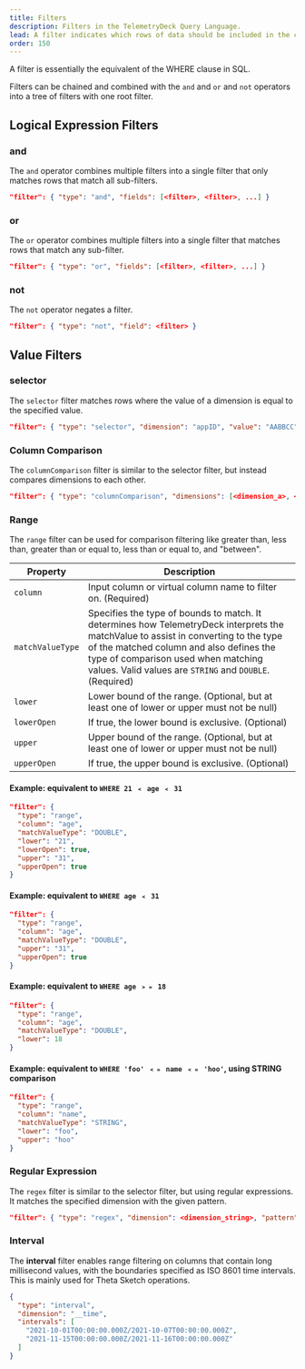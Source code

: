```yaml
---
title: Filters
description: Filters in the TelemetryDeck Query Language.
lead: A filter indicates which rows of data should be included in the computation for a query.
order: 150
---
```


A filter is essentially the equivalent of the WHERE clause in SQL.

Filters can be chained and combined with the `and` and `or` and `not` operators into a tree of filters with one root filter.

## Logical Expression Filters

### and

The `and` operator combines multiple filters into a single filter that only matches rows that match all sub-filters.

```json
"filter": { "type": "and", "fields": [<filter>, <filter>, ...] }
```

### or

The `or` operator combines multiple filters into a single filter that matches rows that match any sub-filter.

```json
"filter": { "type": "or", "fields": [<filter>, <filter>, ...] }
```

### not

The `not` operator negates a filter.

```json
"filter": { "type": "not", "field": <filter> }
```

## Value Filters

### selector

The `selector` filter matches rows where the value of a dimension is equal to the specified value.

```json
"filter": { "type": "selector", "dimension": "appID", "value": "AABBCC" }
```

### Column Comparison

The `columnComparison` filter is similar to the selector filter, but instead compares dimensions to each other.

```json
"filter": { "type": "columnComparison", "dimensions": [<dimension_a>, <dimension_b>] }
```

### Range

The `range` filter can be used for comparison filtering like greater than, less than, greater than or equal to, less than or equal to, and "between".

| Property         | Description                                                                                                                                                                                                                                                                      |
| ---------------- | -------------------------------------------------------------------------------------------------------------------------------------------------------------------------------------------------------------------------------------------------------------------------------- |
| `column`         | Input column or virtual column name to filter on. (Required)                                                                                                                                                                                                                     |
| `matchValueType` | Specifies the type of bounds to match. It determines how TelemetryDeck interprets the matchValue to assist in converting to the type of the matched column and also defines the type of comparison used when matching values. Valid values are `STRING` and `DOUBLE`. (Required) |
| `lower`          | Lower bound of the range. (Optional, but at least one of lower or upper must not be null)                                                                                                                                                                                        |
| `lowerOpen`      | If true, the lower bound is exclusive. (Optional)                                                                                                                                                                                                                                |
| `upper`          | Upper bound of the range. (Optional, but at least one of lower or upper must not be null)                                                                                                                                                                                        |
| `upperOpen`      | If true, the upper bound is exclusive. (Optional)                                                                                                                                                                                                                                |

#### Example: equivalent to `WHERE 21 ﹤ age ﹤ 31`

```json
"filter": {
  "type": "range",
  "column": "age",
  "matchValueType": "DOUBLE",
  "lower": "21",
  "lowerOpen": true,
  "upper": "31",
  "upperOpen": true
}
```

#### Example: equivalent to `WHERE age ﹤ 31`

```json
"filter": {
  "type": "range",
  "column": "age",
  "matchValueType": "DOUBLE",
  "upper": "31",
  "upperOpen": true
}
```

#### Example: equivalent to `WHERE age ﹥﹦ 18`

```json
"filter": {
  "type": "range",
  "column": "age",
  "matchValueType": "DOUBLE",
  "lower": 18
}
```

#### Example: equivalent to `WHERE 'foo' ﹤﹦ name ﹤﹦ 'hoo'`, using STRING comparison

```json
"filter": {
  "type": "range",
  "column": "name",
  "matchValueType": "STRING",
  "lower": "foo",
  "upper": "hoo"
}
```

### Regular Expression

The `regex` filter is similar to the selector filter, but using regular expressions. It matches the specified dimension with the given pattern.

```json
"filter": { "type": "regex", "dimension": <dimension_string>, "pattern": <pattern_string> }
```

### Interval

The **interval** filter enables range filtering on columns that contain long millisecond values, with the boundaries specified as ISO 8601 time intervals. This is mainly used for Theta Sketch operations.

```json
{
  "type": "interval",
  "dimension": "__time",
  "intervals": [
    "2021-10-01T00:00:00.000Z/2021-10-07T00:00:00.000Z",
    "2021-11-15T00:00:00.000Z/2021-11-16T00:00:00.000Z"
  ]
}
```
